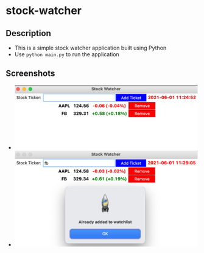 # stock-watcher

## Description
- This is a simple stock watcher application built using Python
- Use `python main.py` to run the application

## Screenshots
- ![plot](./images/s1.png)
- ![plot](./images/s2.png)